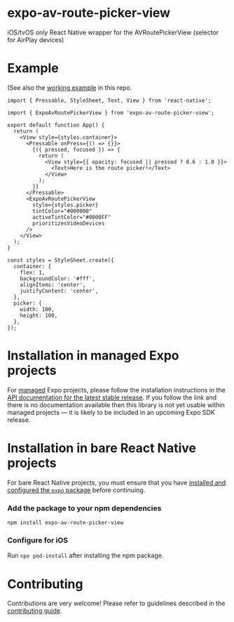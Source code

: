 # expo-av-route-picker-view

iOS/tvOS only React Native wrapper for the AVRoutePickerView (selector for AirPlay devices)

# Example

(See also the [working example](./example/) in this repo.


```tsx
import { Pressable, StyleSheet, Text, View } from 'react-native';

import { ExpoAvRoutePickerView } from 'expo-av-route-picker-view';

export default function App() {
  return (
    <View style={styles.container}>
      <Pressable onPress={() => {}}>
        {({ pressed, focused }) => {
          return (
            <View style={{ opacity: focused || pressed ? 0.6 : 1.0 }}>
              <Text>Here is the route picker!</Text>
            </View>
          );
        }}
      </Pressable>
      <ExpoAvRoutePickerView
        style={styles.picker}
        tintColor="#000000"
        activeTintColor="#0000FF"
        prioritizesVideoDevices
      />
    </View>
  );
}

const styles = StyleSheet.create({
  container: {
    flex: 1,
    backgroundColor: '#fff',
    alignItems: 'center',
    justifyContent: 'center',
  },
  picker: {
    width: 100,
    height: 100,
  },
});
```

# Installation in managed Expo projects

For [managed](https://docs.expo.dev/archive/managed-vs-bare/) Expo projects, please follow the installation instructions in the [API documentation for the latest stable release](#api-documentation). If you follow the link and there is no documentation available then this library is not yet usable within managed projects &mdash; it is likely to be included in an upcoming Expo SDK release.

# Installation in bare React Native projects

For bare React Native projects, you must ensure that you have [installed and configured the `expo` package](https://docs.expo.dev/bare/installing-expo-modules/) before continuing.

### Add the package to your npm dependencies

```
npm install expo-av-route-picker-view
```

### Configure for iOS

Run `npx pod-install` after installing the npm package.

# Contributing

Contributions are very welcome! Please refer to guidelines described in the [contributing guide](https://github.com/expo/expo#contributing).
